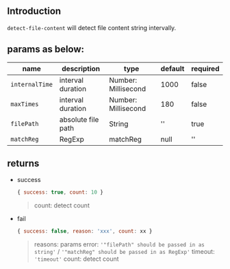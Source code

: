 ## Introduction

`detect-file-content` will detect file content string intervally.

## params as below:

name | description | type | default | required
---- | ---- | ---- | ---- | ----
`internalTime` | interval duration | Number: Millisecond | 1000 | false
`maxTimes` | interval duration | Number: Millisecond | 180 | false 
`filePath` | absolute file path | String | '' | true
`matchReg` | RegExp | matchReg | null | '' | true

## returns

+   success

    ```js
    { success: true, count: 10 }
    ```

    >   count: detect count

+   fail

    ```js
    { success: false, reason: 'xxx', count: xx }
    ```

    >   reasons:
    >       params error: `'"filePath" should be passed in as string'` / `'"matchReg" should be passed in as RegExp'`
    >       timeout: `'timeout'`
    >   count: detect count